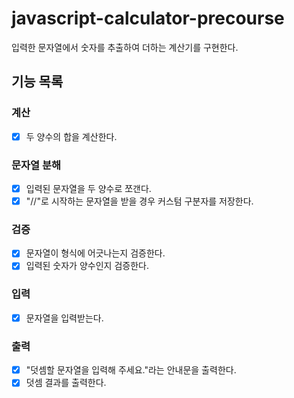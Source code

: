 # javascript-calculator-precourse
입력한 문자열에서 숫자를 추출하여 더하는 계산기를 구현한다.

## 기능 목록

### 계산

- [x] 두 양수의 합을 계산한다.

### 문자열 분해

- [x] 입력된 문자열을 두 양수로 쪼갠다.
- [x] "//"로 시작하는 문자열을 받을 경우 커스텀 구분자를 저장한다.

### 검증

- [x] 문자열이 형식에 어긋나는지 검증한다.
- [x] 입력된 숫자가 양수인지 검증한다.

### 입력

- [x] 문자열을 입력받는다.

### 출력

- [x] "덧셈할 문자열을 입력해 주세요."라는 안내문을 출력한다.
- [x] 덧셈 결과를 출력한다.